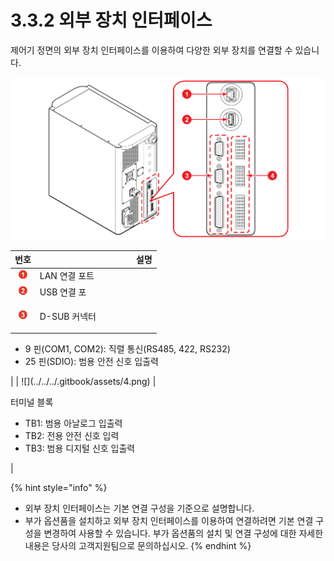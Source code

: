 # 3.3.2 외부 장치 인터페이스

제어기 정면의 외부 장치 인터페이스를 이용하여 다양한 외부 장치를 연결할 수 있습니다.

![그림 19 외부 장치 인터페이스](../../../.gitbook/assets/external_device_interface.png)

|                 **번호**                | 　　　　　　　　　　　**설명**                                                                                              |
| :-----------------------------------: | -------------------------------------------------------------------------------------------------------------- |
|  ![](../../../.gitbook/assets/1.png)  | LAN 연결 포트                                                                                                      |
|  ![](../../../.gitbook/assets/2.png)  | USB 연결 포                                                                                                       |
|  ![](../../../.gitbook/assets/3.png)  | <p>D-SUB 커넥터
</p><ul><li>9 핀(COM1, COM2): 직렬 통신(RS485, 422, RS232)
</li><li>25 핀(SDIO): 범용 안전 신호 입출력</li></ul> |
|  ![](../../../.gitbook/assets/4.png)  | <p>터미널 블록
</p><ul><li>TB1: 범용 아날로그 입출력
</li><li>TB2: 전용 안전 신호 입력
</li><li>TB3: 범용 디지털 신호 입출력
</li></ul>        |

{% hint style="info" %}
* 외부 장치 인터페이스는 기본 연결 구성을 기준으로 설명합니다.
* 부가 옵션품을 설치하고 외부 장치 인터페이스를 이용하여 연결하려면 기본 연결 구성을 변경하여 사용할 수 있습니다. 부가 옵션품의 설치 및 연결 구성에 대한 자세한 내용은 당사의 고객지원팀으로 문의하십시오.
{% endhint %}
